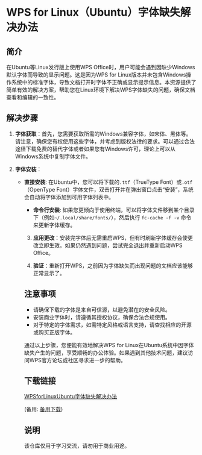 # WPS for Linux（Ubuntu）字体缺失解决办法

## 简介
在Ubuntu等Linux发行版上使用WPS Office时，用户可能会遇到因缺少Windows默认字体而导致的显示问题。这是因为WPS for Linux版本并未包含Windows操作系统中的标准字体，导致文档打开时字体不正确或显示提示信息。本资源提供了简单有效的解决方案，帮助您在Linux环境下解决WPS字体缺失的问题，确保文档查看和编辑的一致性。

## 解决步骤
1. **字体获取**：首先，您需要获取所需的Windows兼容字体，如宋体、黑体等。请注意，确保您有权使用这些字体，并考虑到版权法律的要求。可以通过合法途径下载免费的替代字体或者如果您有Windows许可，理论上可以从Windows系统中复制字体文件。

2. **字体安装**：
   - **直接安装**: 在Ubuntu中，您可以将下载的`.ttf`（TrueType Font）或`.otf`（OpenType Font）字体文件，双击打开并在弹出窗口点击“安装”，系统会自动将字体添加到可用字体列表中。
      - **命令行安装**: 如果您更倾向于使用终端，可以将字体文件移到某个目录下（例如`~/.local/share/fonts/`），然后执行 `fc-cache -f -v` 命令来更新字体缓存。

      3. **应用更改**：安装完字体后无需重启WPS，但有时刷新字体缓存会使更改立即生效。如果仍然遇到问题，尝试完全退出并重新启动WPS Office。

      4. **验证**：重新打开WPS，之前因为字体缺失而出现问题的文档应该能够正常显示了。

      ## 注意事项
      - 请确保下载的字体是来自可信源，以避免潜在的安全风险。
      - 安装商业字体时，请遵循其授权协议，确保合法合规使用。
      - 对于特定的字体需求，如需特定风格或语言支持，请查找相应的开源或购买正版字体。

      通过以上步骤，您便能有效地解决WPS for Linux在Ubuntu系统中因字体缺失产生的问题，享受顺畅的办公体验。如果遇到其他技术问题，建议访问WPS官方论坛或社区寻求进一步的帮助。

      ## 下载链接
      [WPSforLinuxUbuntu字体缺失解决办法](https://pan.quark.cn/s/6660ea42c52d) 

      (备用: [备用下载](https://pan.baidu.com/s/1GJpu_KCtMcuOI-Z_jLD2sg?pwd=1234))

      ## 说明

      该仓库仅用于学习交流，请勿用于商业用途。
